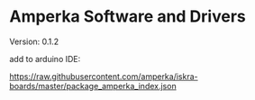 # Amperka Software and Drivers

Version: 0.1.2<br>

add to arduino IDE:

https://raw.githubusercontent.com/amperka/iskra-boards/master/package_amperka_index.json
